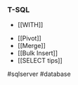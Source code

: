 
### T-SQL

* [[WITH]]
- [[Pivot]]
- [[Merge]]
- [[Bulk Insert]]
- [[SELECT tips]]

#sqlserver #database 